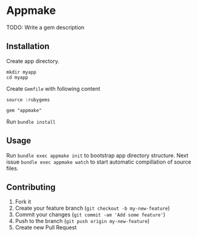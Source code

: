 # Appmake

TODO: Write a gem description

## Installation

Create app directory.

	mkdir myapp
	cd myapp

Create `Gemfile` with following content

	source :rubygems

	gem "appmake"

Run `bundle install`

## Usage

Run `bundle exec appmake init` to bootstrap app directory structure. Next issue `bundle exec appmake watch` to start automatic compillation of source files.

## Contributing

1. Fork it
2. Create your feature branch (`git checkout -b my-new-feature`)
3. Commit your changes (`git commit -am 'Add some feature'`)
4. Push to the branch (`git push origin my-new-feature`)
5. Create new Pull Request
